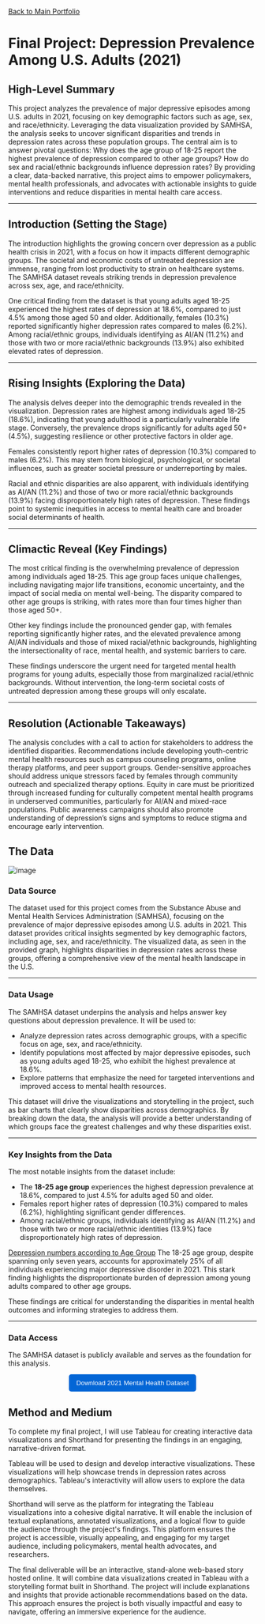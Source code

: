 [Back to Main Portfolio](README.md)

# Final Project: Depression Prevalence Among U.S. Adults (2021)

## High-Level Summary

This project analyzes the prevalence of major depressive episodes among U.S. adults in 2021, focusing on key demographic factors such as age, sex, and race/ethnicity. Leveraging the data visualization provided by SAMHSA, the analysis seeks to uncover significant disparities and trends in depression rates across these population groups. The central aim is to answer pivotal questions: Why does the age group of 18-25 report the highest prevalence of depression compared to other age groups? How do sex and racial/ethnic backgrounds influence depression rates? By providing a clear, data-backed narrative, this project aims to empower policymakers, mental health professionals, and advocates with actionable insights to guide interventions and reduce disparities in mental health care access.

---

## Introduction (Setting the Stage)

The introduction highlights the growing concern over depression as a public health crisis in 2021, with a focus on how it impacts different demographic groups. The societal and economic costs of untreated depression are immense, ranging from lost productivity to strain on healthcare systems. The SAMHSA dataset reveals striking trends in depression prevalence across sex, age, and race/ethnicity.

One critical finding from the dataset is that young adults aged 18-25 experienced the highest rates of depression at 18.6%, compared to just 4.5% among those aged 50 and older. Additionally, females (10.3%) reported significantly higher depression rates compared to males (6.2%). Among racial/ethnic groups, individuals identifying as AI/AN (11.2%) and those with two or more racial/ethnic backgrounds (13.9%) also exhibited elevated rates of depression.

---

## Rising Insights (Exploring the Data)

The analysis delves deeper into the demographic trends revealed in the visualization. Depression rates are highest among individuals aged 18-25 (18.6%), indicating that young adulthood is a particularly vulnerable life stage. Conversely, the prevalence drops significantly for adults aged 50+ (4.5%), suggesting resilience or other protective factors in older age.

Females consistently report higher rates of depression (10.3%) compared to males (6.2%). This may stem from biological, psychological, or societal influences, such as greater societal pressure or underreporting by males.

Racial and ethnic disparities are also apparent, with individuals identifying as AI/AN (11.2%) and those of two or more racial/ethnic backgrounds (13.9%) facing disproportionately high rates of depression. These findings point to systemic inequities in access to mental health care and broader social determinants of health.

---

## Climactic Reveal (Key Findings)

The most critical finding is the overwhelming prevalence of depression among individuals aged 18-25. This age group faces unique challenges, including navigating major life transitions, economic uncertainty, and the impact of social media on mental well-being. The disparity compared to other age groups is striking, with rates more than four times higher than those aged 50+.

Other key findings include the pronounced gender gap, with females reporting significantly higher rates, and the elevated prevalence among AI/AN individuals and those of mixed racial/ethnic backgrounds, highlighting the intersectionality of race, mental health, and systemic barriers to care.

These findings underscore the urgent need for targeted mental health programs for young adults, especially those from marginalized racial/ethnic backgrounds. Without intervention, the long-term societal costs of untreated depression among these groups will only escalate.

---

## Resolution (Actionable Takeaways)

The analysis concludes with a call to action for stakeholders to address the identified disparities. Recommendations include developing youth-centric mental health resources such as campus counseling programs, online therapy platforms, and peer support groups. Gender-sensitive approaches should address unique stressors faced by females through community outreach and specialized therapy options. Equity in care must be prioritized through increased funding for culturally competent mental health programs in underserved communities, particularly for AI/AN and mixed-race populations. Public awareness campaigns should also promote understanding of depression’s signs and symptoms to reduce stigma and encourage early intervention.


## The Data
![image](https://github.com/user-attachments/assets/c8d48cfe-75ca-4762-aa7b-920c7ab0ebee)

### Data Source

The dataset used for this project comes from the Substance Abuse and Mental Health Services Administration (SAMHSA), focusing on the prevalence of major depressive episodes among U.S. adults in 2021. This dataset provides critical insights segmented by key demographic factors, including age, sex, and race/ethnicity. The visualized data, as seen in the provided graph, highlights disparities in depression rates across these groups, offering a comprehensive view of the mental health landscape in the U.S.

---

### Data Usage

The SAMHSA dataset underpins the analysis and helps answer key questions about depression prevalence. It will be used to:
- Analyze depression rates across demographic groups, with a specific focus on age, sex, and race/ethnicity.
- Identify populations most affected by major depressive episodes, such as young adults aged 18-25, who exhibit the highest prevalence at 18.6%.
- Explore patterns that emphasize the need for targeted interventions and improved access to mental health resources.

This dataset will drive the visualizations and storytelling in the project, such as bar charts that clearly show disparities across demographics. By breaking down the data, the analysis will provide a better understanding of which groups face the greatest challenges and why these disparities exist.

---

### Key Insights from the Data

The most notable insights from the dataset include:
- The **18-25 age group** experiences the highest depression prevalence at 18.6%, compared to just 4.5% for adults aged 50 and older.
- Females report higher rates of depression (10.3%) compared to males (6.2%), highlighting significant gender differences.
- Among racial/ethnic groups, individuals identifying as AI/AN (11.2%) and those with two or more racial/ethnic identities (13.9%) face disproportionately high rates of depression.

[Depression numbers according to Age Group](https://github.com/Aagam2020/Shahportfolio/blob/main/WhatsApp%20Image%202024-11-20%20at%206.27.12%20AM.jpeg)
The 18-25 age group, despite spanning only seven years, accounts for approximately 25% of all individuals experiencing major depressive disorder in 2021. This stark finding highlights the disproportionate burden of depression among young adults compared to other age groups.

These findings are critical for understanding the disparities in mental health outcomes and informing strategies to address them.

---

### Data Access

The SAMHSA dataset is publicly available and serves as the foundation for this analysis.

<p align="center">
  <a href="https://raw.githubusercontent.com/Aagam2020/Shahportfolio/main/2021%20Mental%20health%20adults%20across%20demographics.xlsx" download>
    <button style="padding: 10px 15px; background-color: #0366d6; color: white; border: none; border-radius: 5px; cursor: pointer;">
      Download 2021 Mental Health Dataset
    </button>
  </a>
</p>



## Method and Medium

To complete my final project, I will use Tableau for creating interactive data visualizations and Shorthand for presenting the findings in an engaging, narrative-driven format.

Tableau will be used to design and develop interactive visualizations. These visualizations will help showcase trends in depression rates across demographics. Tableau's interactivity will allow users to explore the data themselves.

Shorthand will serve as the platform for integrating the Tableau visualizations into a cohesive digital narrative. It will enable the inclusion of textual explanations, annotated visualizations, and a logical flow to guide the audience through the project's findings. This platform ensures the project is accessible, visually appealing, and engaging for my target audience, including policymakers, mental health advocates, and researchers.

The final deliverable will be an interactive, stand-alone web-based story hosted online. It will combine data visualizations created in Tableau with a storytelling format built in Shorthand. The project will include explanations and insights that provide actionable recommendations based on the data. This approach ensures the project is both visually impactful and easy to navigate, offering an immersive experience for the audience.
